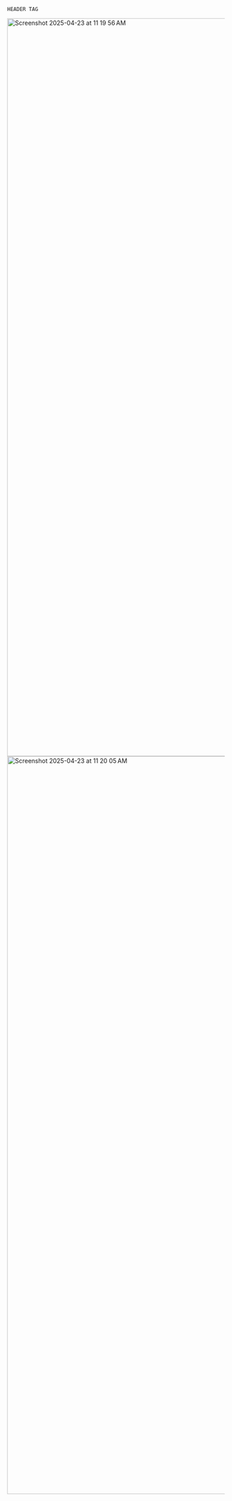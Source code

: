     HEADER TAG
<img width="1710" alt="Screenshot 2025-04-23 at 11 19 56 AM" src="https://github.com/user-attachments/assets/6e837124-55f0-4fcc-a22d-02d95df74df4" />
<img width="1710" alt="Screenshot 2025-04-23 at 11 20 05 AM" src="https://github.com/user-attachments/assets/53b3e81e-ab09-45e2-ba47-80865319bef4" />
